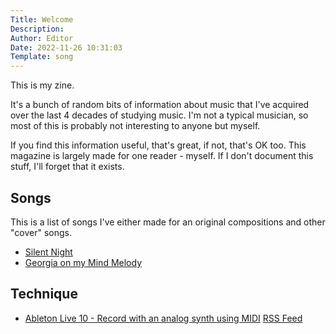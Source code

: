 ```yaml
---
Title: Welcome
Description: 
Author: Editor
Date: 2022-11-26 10:31:03
Template: song
---
```

This is my zine. 

It's a bunch of random bits of information about music that I've acquired over the last 4 decades of studying music. I'm not a typical musician, so most of this is probably not interesting to anyone but myself. 

If you find this information useful, that's great, if not, that's OK too. This magazine is largely made for one reader - myself. If I don't document this stuff, I'll forget that it exists.

## Songs
This is a list of songs I've either made for an original compositions and other "cover" songs.

* [Silent Night](songs/silent-night)
* [Georgia on my Mind Melody](songs/georgia-on-my-mind)

## Technique

* [Ableton Live 10 - Record with an analog synth using MIDI](technique/ableton-live-record-midi-analog-synth)
[RSS Feed](rss.xml)